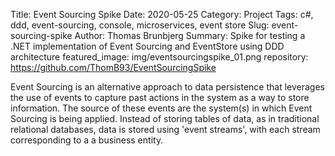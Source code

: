 Title: Event Sourcing Spike
Date: 2020-05-25
Category: Project
Tags: c#, ddd, event-sourcing, console, microservices, event store
Slug: event-sourcing-spike
Author: Thomas Brunbjerg
Summary: Spike for testing a .NET implementation of Event Sourcing and EventStore using DDD architecture
featured_image: img/eventsourcingspike_01.png
repository: https://github.com/ThomB93/EventSourcingSpike

Event Sourcing is an alternative approach to data persistence that leverages the use of events to capture past actions in the system as a way to store information. The source of these events are the system(s) in which Event Sourcing is being applied. Instead of storing tables of data, as in traditional relational databases, data is stored using 'event streams', with each stream corresponding to a a business entity. 
